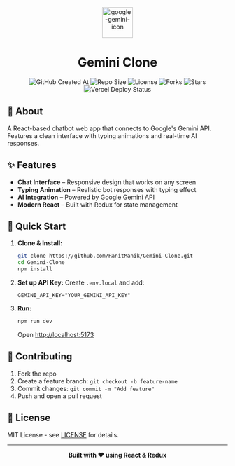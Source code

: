 <div align="center">

<img src="https://github.com/user-attachments/assets/fe0d6fcd-8f52-4bac-adce-d3351fbb0af7" alt="google-gemini-icon" height="70" />

# Gemini Clone

![GitHub Created At](https://img.shields.io/github/created-at/RanitManik/Gemini-Clone)
![Repo Size](https://img.shields.io/github/repo-size/RanitManik/Gemini-Clone)
![License](https://img.shields.io/github/license/RanitManik/Gemini-Clone)
![Forks](https://img.shields.io/github/forks/RanitManik/Gemini-Clone?style=default)
![Stars](https://img.shields.io/github/stars/RanitManik/Gemini-Clone?style=default)
![Vercel Deploy Status](https://deploy-badge.vercel.app/vercel/Gemini-Clone)

</div>

## 🌟 About

A React-based chatbot web app that connects to Google's Gemini API. Features a clean interface with typing animations and real-time AI responses.

## ✨ Features

- **Chat Interface** – Responsive design that works on any screen
- **Typing Animation** – Realistic bot responses with typing effect
- **AI Integration** – Powered by Google Gemini API
- **Modern React** – Built with Redux for state management

## 🚀 Quick Start

1. **Clone & Install:**
   ```bash
   git clone https://github.com/RanitManik/Gemini-Clone.git
   cd Gemini-Clone
   npm install
   ```

2. **Set up API Key:**
   Create `.env.local` and add:
   ```env
   GEMINI_API_KEY="YOUR_GEMINI_API_KEY"
   ```

3. **Run:**
   ```bash
   npm run dev
   ```
   Open [http://localhost:5173](http://localhost:5173)

## 🤝 Contributing

1. Fork the repo
2. Create a feature branch: `git checkout -b feature-name`
3. Commit changes: `git commit -m "Add feature"`
4. Push and open a pull request

## 📄 License

MIT License - see [LICENSE](LICENSE) for details.

---

<p align="center"><strong>Built with ❤️ using React & Redux</strong></p>
